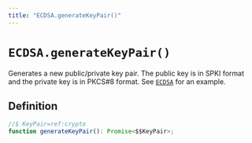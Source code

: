 ```yaml
---
title: "ECDSA.generateKeyPair()"
---
```


# `ECDSA.generateKeyPair()`

Generates a new public/private key pair. The public key is in SPKI format and the private key is in PKCS#8 format. See [`ECDSA`](/reference/crypto/ECDSA) for an example.

## Definition

```ts
//$ KeyPair=ref:crypto
function generateKeyPair(): Promise<$$KeyPair>;
```
